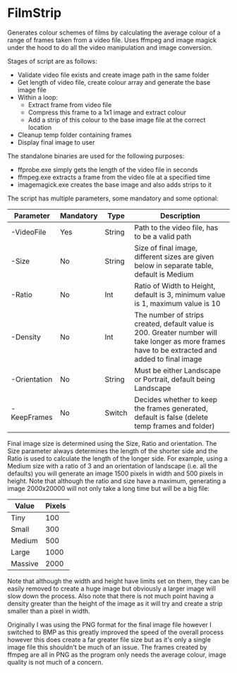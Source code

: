# FilmStrip
Generates colour schemes of films by calculating the average colour of a range of frames taken from a video file. Uses ffmpeg and image magick under the hood to do all the video manipulation and image conversion.

Stages of script are as follows:
* Validate video file exists and create image path in the same folder
* Get length of video file, create colour array and generate the base image file
* Within a loop:
    * Extract frame from video file
    * Compress this frame to a 1x1 image and extract colour
    * Add a strip of this colour to the base image file at the correct location
* Cleanup temp folder containing frames
* Display final image to user

The standalone binaries are used for the following purposes: 
* ffprobe.exe simply gets the length of the video file in seconds
* ffmpeg.exe extracts a frame from the video file at a specified time
* imagemagick.exe creates the base image and also adds strips to it

The script has multiple parameters, some mandatory and some optional: 

Parameter | Mandatory | Type | Description
--- | --- | --- | ---
-VideoFile | Yes | String | Path to the video file, has to be a valid path
-Size | No | String | Size of final image, different sizes are given below in separate table, default is Medium
-Ratio | No | Int | Ratio of Width to Height, default is 3, minimum value is 1, maximum value is 10
-Density | No | Int | The number of strips created, default value is 200. Greater number will take longer as more frames have to be extracted and added to final image
-Orientation | No | String | Must be either Landscape or Portrait, default being Landscape
-KeepFrames | No | Switch | Decides whether to keep the frames generated, default is false (delete temp frames and folder)

Final image size is determined using the Size, Ratio and orientation. The Size parameter always determines the length of the shorter side and the Ratio is used to calculate the length of the longer side. For example, using a Medium size with a ratio of 3 and an orientation of landscape (i.e. all the defaults) you will generate an image 1500 pixels in width and 500 pixels in height. Note that although the ratio and size have a maximum, generating a image 2000x20000 will not only take a long time but will be a big file:

Value | Pixels
--- | ---
Tiny | 100
Small | 300
Medium | 500
Large | 1000
Massive | 2000

Note that although the width and height have limits set on them, they can be easily removed to create a huge image but obviously a larger image will slow down the process. Also note that there is not much point having a density greater than the height of the image as it will try and create a strip smaller than a pixel in width.

Originally I was using the PNG format for the final image file however I switched to BMP as this greatly improved the speed of the overall process however this does create a far greater file size but as it's only a single image file this shouldn't be much of an issue. The frames created by ffmpeg are all in PNG as the program only needs the average colour, image quality is not much of a concern.
